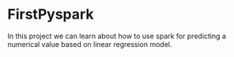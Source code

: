 # FirstPyspark

In this project we can learn about how to use spark for predicting a numerical value based on linear regression model.

